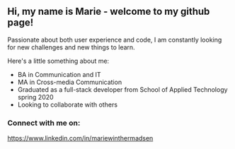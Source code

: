 ## Hi, my name is Marie - welcome to my github page!

Passionate about both user experience and code, I am constantly looking for new challenges and new things to learn. 

Here's a little something about me: 
- BA in Communication and IT
- MA in Cross-media Communication
- Graduated as a full-stack developer from School of Applied Technology spring 2020
- Looking to collaborate with others

### Connect with me on:
https://www.linkedin.com/in/mariewinthermadsen
